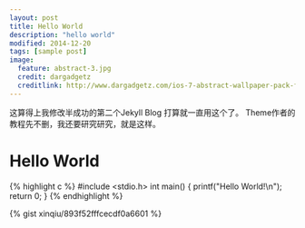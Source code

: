 ```yaml
---
layout: post
title: Hello World
description: "hello world"
modified: 2014-12-20
tags: [sample post]
image:
  feature: abstract-3.jpg
  credit: dargadgetz
  creditlink: http://www.dargadgetz.com/ios-7-abstract-wallpaper-pack-for-iphone-5-and-ipod-touch-retina/
---
```


 这算得上我修改半成功的第二个Jekyll Blog
 打算就一直用这个了。
 Theme作者的教程先不删，我还要研究研究，就是这样。


# Hello World

{% highlight c %}
 #include <stdio.h>
 int main()
 {
	printf("Hello World!\n"); 
	return 0;
 }
{% endhighlight %}

{% gist xinqiu/893f52fffcecdf0a6601 %}


